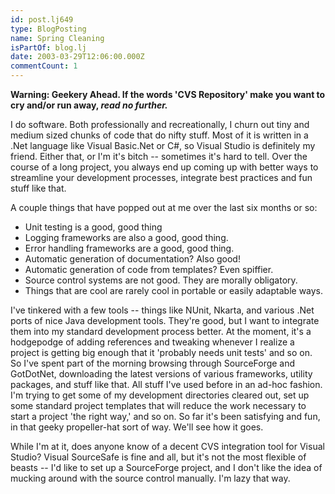 ```yaml
---
id: post.lj649
type: BlogPosting
name: Spring Cleaning
isPartOf: blog.lj
date: 2003-03-29T12:06:00.000Z
commentCount: 1
---
```

**Warning: Geekery Ahead. If the words 'CVS Repository' make you want to cry and/or run away, *read no further.***

I do software. Both professionally and recreationally, I churn out tiny and medium sized chunks of code that do nifty stuff. Most of it is written in a .Net language like Visual Basic.Net or C#, so Visual Studio is definitely my friend. Either that, or I'm it's bitch -- sometimes it's hard to tell. Over the course of a long project, you always end up coming up with better ways to streamline your development processes, integrate best practices and fun stuff like that.

A couple things that have popped out at me over the last six months or so:

- Unit testing is a good, good thing
- Logging frameworks are also a good, good thing.
- Error handling frameworks are a good, good thing.
- Automatic generation of documentation? Also good!
- Automatic generation of code from templates? Even spiffier.
- Source control systems are not good. They are morally obligatory.
- Things that are cool are rarely cool in portable or easily adaptable ways.

I've tinkered with a few tools -- things like NUnit, Nkarta, and various .Net ports of nice Java development tools. They're good, but I want to integrate them into my standard development process better. At the moment, it's a hodgepodge of adding references and tweaking whenever I realize a project is getting big enough that it 'probably needs unit tests' and so on. So I've spent part of the morning browsing through SourceForge and GotDotNet, downloading the latest versions of various frameworks, utility packages, and stuff like that. All stuff I've used before in an ad-hoc fashion. I'm trying to get some of my development directories cleared out, set up some standard project templates that will reduce the work necessary to start a project 'the right way,' and so on. So far it's been satisfying and fun, in that geeky propeller-hat sort of way. We'll see how it goes.

While I'm at it, does anyone know of a decent CVS integration tool for Visual Studio? Visual SourceSafe is fine and all, but it's not the most flexible of beasts -- I'd like to set up a SourceForge project, and I don't like the idea of mucking around with the source control manually. I'm lazy that way.
